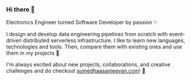 ### Hi there 👋

Electronics Engineer turned Software Developer by passion ✨

I design and develop data engineering pipelines from scratch with event-driven distributed serverless infrastructure. I like to learn new languages, technologies and tools. Then, compare them with existing ones and use them in my projects 🌱. 

I'm always excited about new projects, collaborations, and creative challenges and do checkout [sumedhaasanjeevan.com](http://sumedhaasanjeevan.com/)! 💬 


<!--
**misticorion/misticorion** is a ✨ _special_ ✨ repository because its `README.md` (this file) appears on your GitHub profile.

Here are some ideas to get you started:

- 🔭 I’m currently working on ...
- 🌱 I’m currently learning ...
- 👯 I’m looking to collaborate on ...
- 🤔 I’m looking for help with ...
- 💬 Ask me about ...
- 📫 How to reach me: ...
- 😄 Pronouns: ...
- ⚡ Fun fact: ...
-->

